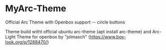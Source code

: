 # MyArc-Theme
Official Arc Theme with Openbox support -- circle buttons

Theme build witht official ubuntu arc-theme (apt install arc-theme) and Arc-Light Theme for openbox by "jolmasch" (https://www.box-look.org/p/1288470/)
